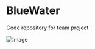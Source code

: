 # BlueWater
Code repository for team project

![image](https://user-images.githubusercontent.com/47803678/217431995-a1630320-3d8c-45e8-8ddf-49c80ed692ec.png)


